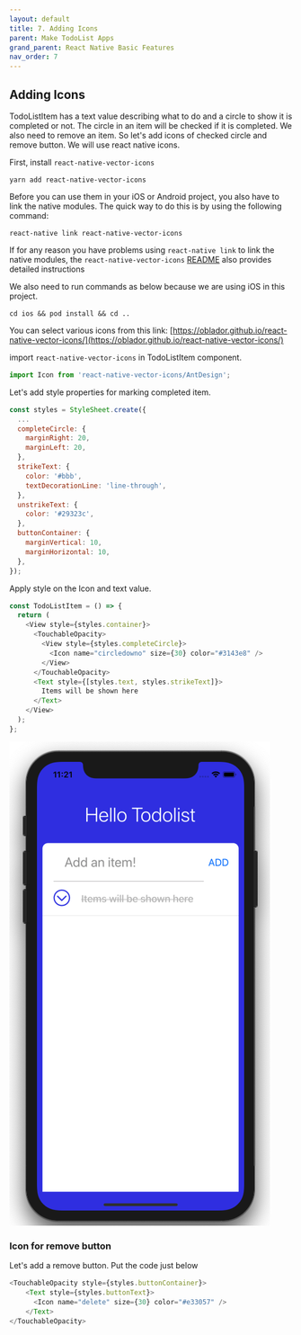 ```yaml
---
layout: default
title: 7. Adding Icons
parent: Make TodoList Apps
grand_parent: React Native Basic Features
nav_order: 7
---
```


## Adding Icons

TodoListItem has a text value describing what to do and a circle to show it is completed or not. The circle in an item will be checked if it is completed. We also need to remove an item. So let's add icons of checked circle and remove button. We will use react native icons. 

First, install `react-native-vector-icons`

```
yarn add react-native-vector-icons
```

Before you can use them in your iOS or Android project, you also have to link the native modules. The quick way to do this is by using the following command:

```
react-native link react-native-vector-icons
```

If for any reason you have problems using `react-native link` to link the native modules, the `react-native-vector-icons` [README](https://github.com/oblador/react-native-vector-icons/blob/master/README.md) also provides detailed instructions 

We also need to run commands as below because we are using iOS in this project.

```
cd ios && pod install && cd ..
```

You can select various icons from this link: [https://oblador.github.io/react-native-vector-icons/](https://oblador.github.io/react-native-vector-icons/)

import `react-native-vector-icons` in TodoListItem component.

```js
import Icon from 'react-native-vector-icons/AntDesign';
```

Let's add style properties for marking completed item.

```js
const styles = StyleSheet.create({
  ...
  completeCircle: {
    marginRight: 20,
    marginLeft: 20,
  },
  strikeText: {
    color: '#bbb',
    textDecorationLine: 'line-through',
  },
  unstrikeText: {
    color: '#29323c',
  },
  buttonContainer: {
    marginVertical: 10,
    marginHorizontal: 10,
  },
});
```

Apply style on the Icon and text value.

```js
const TodoListItem = () => {
  return (
    <View style={styles.container}>
      <TouchableOpacity>
        <View style={styles.completeCircle}>
          <Icon name="circledowno" size={30} color="#3143e8" />
        </View>
      </TouchableOpacity>
      <Text style={[styles.text, styles.strikeText]}>
        Items will be shown here
      </Text>
    </View>
  );
};
```

![](../images/completed_icon.png "completed_icon.png")

### Icon for remove button

Let's add a remove button. Put the code just below </Text>

```js
<TouchableOpacity style={styles.buttonContainer}>
    <Text style={styles.buttonText}>
      <Icon name="delete" size={30} color="#e33057" />
    </Text>
</TouchableOpacity>
```